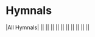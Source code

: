 # Hymnals
 
|All Hymnals|
|[](/campus-melodies-v4)|
|[](/hymns-for-the-poor-of-the-flock-v4)|
|[](/millenial-harp-v4)|
|[](/Hymns-for-Gods-Peculiar-People-v4)|
|[](/christ-in-song-v4)|
|[](/church-hymnal-v4)|
|[](/seventh-day-adventist-hymnal-v4)|
|[](/nyimbo-za-kristo-v4)|
|[](/wende-nyasaye-v4)|
|[](/songs-for-worship-v4)|
